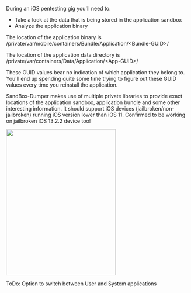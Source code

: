 During an iOS pentesting gig you'll need to:
- Take a look at the data that is being stored in the application sandbox
- Analyze the application binary

The location of the application binary is /private/var/mobile/containers/Bundle/Application/\<Bundle\-GUID\>/

The location of the application data directory is /private/var/containers/Data/Application/\<App\-GUID\>/

These GUID values bear no indication of which application they belong to. You'll end up spending quite some time trying to figure out these GUID values every time you reinstall the application.

SandBox-Dumper makes use of multiple private libraries to provide exact locations of the application sandbox, application bundle and some other interesting information. It should support iOS devices (jailbroken/non-jailbroken) running iOS version lower than iOS 11. Confirmed to be working on jailbroken iOS 13.2.2 device too!

<img src="https://i.imgur.com/QyMu3Z5.png" height="400" width="300" >

ToDo:
Option to switch between User and System applications

